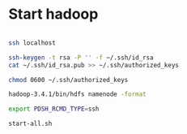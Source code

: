 # Start hadoop

```BASH

```

```BASH
ssh localhost 
```

```BASH
ssh-keygen -t rsa -P '' -f ~/.ssh/id_rsa 
cat ~/.ssh/id_rsa.pub >> ~/.ssh/authorized_keys
```

```BASH
chmod 0600 ~/.ssh/authorized_keys
```

```BASH
hadoop-3.4.1/bin/hdfs namenode -format
```

```BASH
export PDSH_RCMD_TYPE=ssh
```

```BASH
start-all.sh

```
